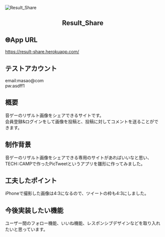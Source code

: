 ![Result_Share](https://user-images.githubusercontent.com/68902680/93584143-de404a80-f9df-11ea-9c12-734a24bb0565.gif)

<h2 align="center">Result_Share</h2>

## 🌐App URL
https://result-share.herokuapp.com/
  
## テストアカウント
email:masao@com  
pw:asdff1
  
## 概要
音ゲーのリザルト画像をシェアできるサイトです。  
会員登録&ログインをして画像を投稿と、投稿に対してコメントを送ることができます。
  
## 制作背景
音ゲーのリザルト画像をシェアできる専用のサイトがあればいいなと思い、TECH::CAMPで作ったPicTweetというアプリを雛形に作ってみました。
  
## 工夫したポイント
iPhoneで撮影した画像は4:3になるので、ツイートの枠も4:3にしました。
  
## 今後実装したい機能
ユーザー間のフォロー機能、いいね機能、レスポンシブデザインなどを取り入れたいと思っています。
